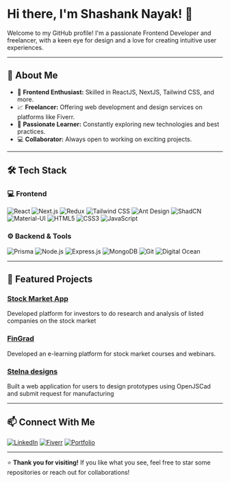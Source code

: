 # Hi there, I'm Shashank Nayak! 👋

Welcome to my GitHub profile! I'm a passionate Frontend Developer and freelancer, with a keen eye for design and a love for creating intuitive user experiences.

---

## 🚀 About Me
- 🎨 **Frontend Enthusiast:** Skilled in ReactJS, NextJS, Tailwind CSS, and more.
- 📈 **Freelancer:** Offering web development and design services on platforms like Fiverr.
- 🌟 **Passionate Learner:** Constantly exploring new technologies and best practices.
- 💻 **Collaborator:** Always open to working on exciting projects.

---

## 🛠️ Tech Stack

### 💻 Frontend
![React](https://img.shields.io/badge/-React-61DAFB?logo=react&logoColor=white&style=flat-square)
![Next.js](https://img.shields.io/badge/-Next.js-000000?logo=next.js&logoColor=white&style=flat-square)
![Redux](https://img.shields.io/badge/-Redux-764ABC?logo=redux&logoColor=white&style=flat-square)
![Tailwind CSS](https://img.shields.io/badge/-TailwindCSS-06B6D4?logo=tailwindcss&logoColor=white&style=flat-square)
![Ant Design](https://img.shields.io/badge/-AntDesign-0170FE?logo=antdesign&logoColor=white&style=flat-square)
![ShadCN](https://img.shields.io/badge/-ShadCN-000000?style=flat-square)
![Material-UI](https://img.shields.io/badge/-MaterialUI-0081CB?logo=mui&logoColor=white&style=flat-square)
![HTML5](https://img.shields.io/badge/-HTML5-E34F26?logo=html5&logoColor=white&style=flat-square)
![CSS3](https://img.shields.io/badge/-CSS3-1572B6?logo=css3&logoColor=white&style=flat-square)
![JavaScript](https://img.shields.io/badge/-JavaScript-F7DF1E?logo=javascript&logoColor=black&style=flat-square)


### ⚙️ Backend & Tools
![Prisma](https://img.shields.io/badge/-Prisma-2D3748?logo=prisma&logoColor=white&style=flat-square)
![Node.js](https://img.shields.io/badge/-Node.js-339933?logo=nodedotjs&logoColor=white&style=flat-square)
![Express.js](https://img.shields.io/badge/-Express.js-000000?logo=express&logoColor=white&style=flat-square)
![MongoDB](https://img.shields.io/badge/-MongoDB-47A248?logo=mongodb&logoColor=white&style=flat-square)
![Git](https://img.shields.io/badge/-Git-F05032?logo=git&logoColor=white&style=flat-square)
![Digital Ocean](https://img.shields.io/badge/-Digital%20Ocean-0080FF?logo=digitalocean&logoColor=white&style=flat-square)

---

## 🌟 Featured Projects

###  [Stock Market App](portal.tradebrains.in)
Developed platform for investors to do research and analysis of listed companies on the stock
market

###  [FinGrad](https://joinfingrad.com/)
Developed an e-learning platform for stock market courses and webinars.

###  [Stelna designs](https://app.stelnadesigns.com/)
Built a web application for users to design prototypes using OpenJSCad and submit request for
manufacturing


---

## 📫 Connect With Me

[![LinkedIn](https://img.shields.io/badge/-LinkedIn-0A66C2?logo=linkedin&logoColor=white&style=flat-square)](https://www.linkedin.com/in/shashank-nayak-09/)
[![Fiverr](https://img.shields.io/badge/-Fiverr-1DBF73?logo=fiverr&logoColor=white&style=flat-square)](https://www.fiverr.com/s/o8zbNBV)
[![Portfolio](https://img.shields.io/badge/-Portfolio-000?logo=vercel&logoColor=white&style=flat-square)](https://shashanknayak.vercel.app/)

---


⭐️ **Thank you for visiting!** If you like what you see, feel free to star some repositories or reach out for collaborations!
